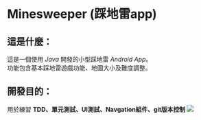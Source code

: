 # Minesweeper (踩地雷app)  
## 這是什麼：
這是一個使用 *Java* 開發的小型踩地雷 *Android App*。  
功能包含基本踩地雷遊戲功能、地圖大小及難度調整。  
## 開發目的：
用於練習 **TDD、單元測試、UI測試、Navgation組件、git版本控制**
![](https://i.imgur.com/Ab8bfNM.png)
